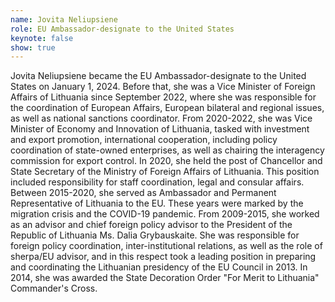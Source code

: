 ```yaml
---
name: Jovita Neliupsiene
role: EU Ambassador-designate to the United States
keynote: false
show: true
---
```


Jovita Neliupsiene became the EU Ambassador-designate to the United States on January 1, 2024. Before that, she was a Vice Minister of Foreign Affairs of Lithuania since September 2022, where she was responsible for the coordination of European Affairs, European bilateral and regional issues, as well as national sanctions coordinator.
From 2020-2022, she was Vice Minister of Economy and Innovation of Lithuania, tasked with investment and export promotion, international cooperation, including policy coordination of state-owned enterprises, as well as chairing the interagency commission for export control.
In 2020, she held the post of Chancellor and State Secretary of the Ministry of Foreign Affairs of Lithuania. This position included responsibility for staff coordination, legal and consular affairs. Between 2015-2020, she served as Ambassador and Permanent Representative of Lithuania to the EU. These years were marked by the migration crisis and the COVID-19 pandemic.
From 2009-2015, she worked as an advisor and chief foreign policy advisor to the President of the Republic of Lithuania Ms. Dalia Grybauskaite. She was responsible for foreign policy coordination, inter-institutional relations, as well as the role of sherpa/EU advisor, and in this respect took a leading position in preparing and coordinating the Lithuanian presidency of the EU Council in 2013. In 2014, she was awarded the State Decoration Order "For Merit to Lithuania" Commander's Cross.